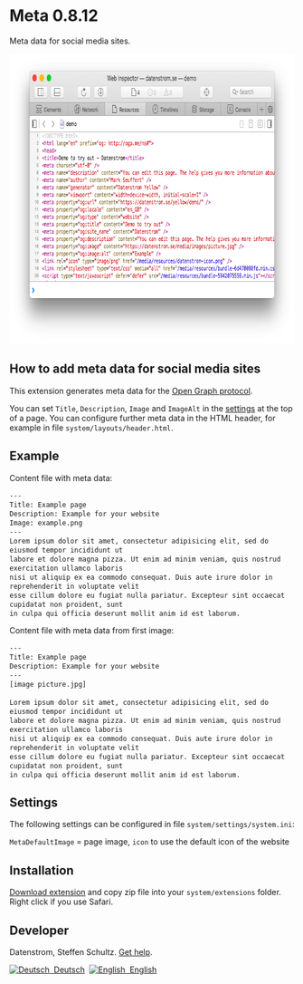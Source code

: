 Meta 0.8.12
===========
Meta data for social media sites.

<p align="center"><img src="meta-screenshot.png?raw=true" width="795" height="512" alt="Screenshot"></p>

## How to add meta data for social media sites

This extension generates meta data for the [Open Graph protocol](http://ogp.me/). 

You can set `Title`, `Description`, `Image` and `ImageAlt` in the [settings](https://github.com/datenstrom/yellow-extensions/tree/master/source/core#settings) at the top of a page. You can configure further meta data in the HTML header, for example in file `system/layouts/header.html`.

## Example

Content file with meta data:

    ---
    Title: Example page
    Description: Example for your website
    Image: example.png
    ---
    Lorem ipsum dolor sit amet, consectetur adipisicing elit, sed do eiusmod tempor incididunt ut 
    labore et dolore magna pizza. Ut enim ad minim veniam, quis nostrud exercitation ullamco laboris 
    nisi ut aliquip ex ea commodo consequat. Duis aute irure dolor in reprehenderit in voluptate velit 
    esse cillum dolore eu fugiat nulla pariatur. Excepteur sint occaecat cupidatat non proident, sunt 
    in culpa qui officia deserunt mollit anim id est laborum.

Content file with meta data from first image:

    ---
    Title: Example page
    Description: Example for your website
    ---
    [image picture.jpg]

    Lorem ipsum dolor sit amet, consectetur adipisicing elit, sed do eiusmod tempor incididunt ut 
    labore et dolore magna pizza. Ut enim ad minim veniam, quis nostrud exercitation ullamco laboris 
    nisi ut aliquip ex ea commodo consequat. Duis aute irure dolor in reprehenderit in voluptate velit 
    esse cillum dolore eu fugiat nulla pariatur. Excepteur sint occaecat cupidatat non proident, sunt 
    in culpa qui officia deserunt mollit anim id est laborum.

## Settings

The following settings can be configured in file `system/settings/system.ini`:

`MetaDefaultImage` = page image, `icon` to use the default icon of the website  

## Installation

[Download extension](https://github.com/datenstrom/yellow-extensions/raw/master/zip/meta.zip) and copy zip file into your `system/extensions` folder. Right click if you use Safari.

## Developer

Datenstrom, Steffen Schultz. [Get help](https://datenstrom.se/yellow/help/).

<p>
<a href="README-de.md"><img src="https://raw.githubusercontent.com/datenstrom/yellow-extensions/master/source/help/language-de.png" width="15" height="15" alt="Deutsch">&nbsp; Deutsch</a>&nbsp;
<a href="README.md"><img src="https://raw.githubusercontent.com/datenstrom/yellow-extensions/master/source/help/language-en.png" width="15" height="15" alt="English">&nbsp; English</a>&nbsp;
</p>
